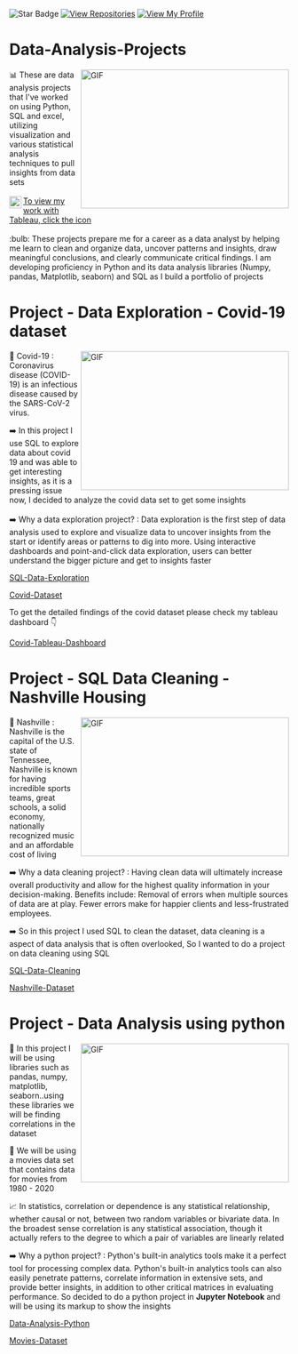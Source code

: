  ![Star Badge](https://img.shields.io/static/v1?label=%F0%9F%8C%9F&message=If%20Useful&style=style=flat&color=BC4E99)
  [![View Repositories](https://img.shields.io/badge/View-My_Repositories-blue?logo=GitHub)](https://github.com/Billy-j0?tab=repositories)
  [![View My Profile](https://img.shields.io/badge/View-My_Profile-green?logo=GitHub)](https://github.com/Billy-j0)
  
  # Data-Analysis-Projects

<img align="right" height="250" width="375" alt="GIF" src="https://user-images.githubusercontent.com/91241827/142726846-6bc0fb80-bbd2-43e7-bb51-83dc4e68e63b.png" />
📊 These are data analysis projects that I've worked on using Python, SQL and excel, utilizing visualization and various statistical analysis techniques to pull insights from data sets
<br />
<br />
<a href="https://public.tableau.com/app/profile/william.johnson7124">
   <img align="left" alt="William's Tableau Profile" width="22px" src="https://user-images.githubusercontent.com/91241827/142727319-dd32bd19-9627-43ba-a516-4142ea9334ef.png"/> To view my work with Tableau, click the icon
</a>
<br />
<br />
  :bulb: These projects prepare me for a career as a data analyst by helping me learn to clean and organize data, uncover patterns and insights, draw meaningful conclusions, and clearly communicate critical findings. I am developing proficiency in Python and its data analysis libraries (Numpy, pandas, Matplotlib, seaborn) and SQL as I build a portfolio of projects
  
 
# Project - Data Exploration - Covid-19 dataset

<img align="right" height="250" width="375" alt="GIF" src="https://user-images.githubusercontent.com/91241827/142728438-bb9aaef8-0505-4742-868c-b1870761469a.jpg" />


🦠 Covid-19 : Coronavirus disease (COVID-19) is an infectious disease caused by the SARS-CoV-2 virus.

➡️ In this project I use SQL to explore data about covid 19 and was able to get interesting insights, as it is a pressing issue now, I decided to analyze the covid data set to get some insights
<br />
<br />
➡️ Why a data exploration project? : Data exploration is the first step of data analysis used to explore and visualize data to uncover insights from the start or identify areas or patterns to dig into more. Using interactive dashboards and point-and-click data exploration, users can better understand the bigger picture and get to insights faster

[SQL-Data-Exploration](https://github.com/Billy-j0/Portfolio-Projects/blob/main/SQL_queries_Covid_dataset_v1.sql)

[Covid-Dataset](https://ourworldindata.org/covid-deaths)

To get the detailed findings of the covid dataset please check my tableau dashboard 👇

[Covid-Tableau-Dashboard](https://public.tableau.com/app/profile/william.johnson7124/viz/CovidDashboard_16355941828900/Dashboard1)



# Project - SQL Data Cleaning - Nashville Housing


<img align="right" height="250" width="375" alt="GIF" src="https://user-images.githubusercontent.com/91241827/142728335-2a3f2b78-8ca3-43d4-b523-c2bbf1ba2c4b.jpg" />

🏡 Nashville : Nashville is the capital of the U.S. state of Tennessee, Nashville is known for having incredible sports teams, great schools, a solid economy, nationally recognized music and an affordable cost of living

➡️ Why a data cleaning project? : Having clean data will ultimately increase overall productivity and allow for the highest quality information in your decision-making. Benefits include: Removal of errors when multiple sources of data are at play. Fewer errors make for happier clients and less-frustrated employees.

➡️ So in this project I used SQL to clean the dataset, data cleaning is a aspect of data analysis that is often overlooked, So I wanted to do a project on data cleaning using SQL

[SQL-Data-Cleaning](https://github.com/Billy-j0/Portfolio-Projects/blob/main/SQL_data_cleaning_Nashville.sql/)


[Nashville-Dataset](https://github.com/Billy-j0/Portfolio-Projects/blob/main/Datasets/Nashville%20Housing%20Data.xlsx)




# Project - Data Analysis using python

<img align="right" height="250" width="375" alt="GIF" src="https://user-images.githubusercontent.com/91241827/142728902-8b0754b7-d6f7-4c78-a2da-57fe4ea0660e.png" />

🐍 In this project I will be using libraries such as pandas, numpy, matplotlib, seaborn..using these libraries we will be finding correlations in the dataset

🎦 We will be using a movies data set that contains data for movies from 1980 - 2020

📈 In statistics, correlation or dependence is any statistical relationship, whether causal or not, between two random variables or bivariate data. In the broadest sense correlation is any statistical association, though it actually refers to the degree to which a pair of variables are linearly related

➡️ Why a python project? : Python's built-in analytics tools make it a perfect tool for processing complex data. Python's built-in analytics tools can also easily penetrate patterns, correlate information in extensive sets, and provide better insights, in addition to other critical matrices in evaluating performance. So decided to do a python project in **Jupyter Notebook** and will be using its markup to show the insights

[Data-Analysis-Python](https://github.com/Billy-j0/Portfolio-Projects/blob/main/movies_dataset_Anaysis_v1.ipynb)

[Movies-Dataset](https://github.com/Billy-j0/Portfolio-Projects/blob/main/Datasets/movies_dataset.csv)

